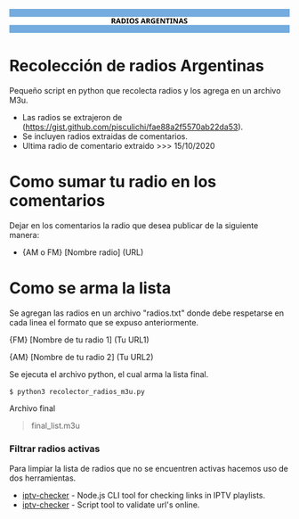 ![Build Status](https://raw.githubusercontent.com/C0MODIN/radios-argentinas/main/imagenes/separador.png)

# Recolección de radios Argentinas
Pequeño script en python que recolecta radios y los agrega en un archivo M3u.

  - Las radios se extrajeron de (https://gist.github.com/pisculichi/fae88a2f5570ab22da53).
  - Se incluyen radios extraidas de comentarios.
  - Ultima radio de comentario extraido >>> 15/10/2020

# Como sumar tu radio en los comentarios
Dejar en los comentarios la radio que desea publicar de la siguiente manera: 
  - {AM o FM} [Nombre radio] (URL)

# Como se arma la lista

Se agregan las radios en un archivo "radios.txt" donde debe respetarse en cada linea el formato que se expuso anteriormente.

{FM} [Nombre de tu radio 1] (Tu URL1)

{AM} [Nombre de tu radio 2] (Tu URL2)

Se ejecuta el archivo python, el cual arma la lista final.

```sh
$ python3 recolector_radios_m3u.py
```
Archivo final
> final_list.m3u

### Filtrar radios activas
[iptv-checker]: <https://www.npmjs.com/package/iptv-checker>
[iptv-check]: <https://github.com/peterpt/IPTV-CHECK>
Para limpiar la lista de radios que no se encuentren activas hacemos uso de dos herramientas.
  * [iptv-checker] - Node.js CLI tool for checking links in IPTV playlists.
  * [iptv-checker] - Script tool to validate url's online.
